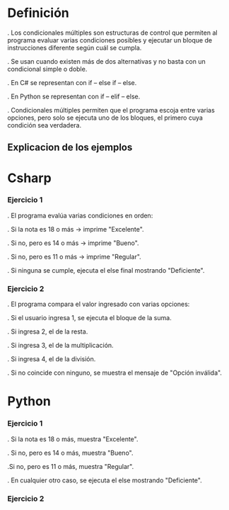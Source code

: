 # Definición 

. Los condicionales múltiples son estructuras de control que permiten al programa evaluar varias condiciones posibles y ejecutar un bloque de instrucciones diferente según cuál se cumpla.

. Se usan cuando existen más de dos alternativas y no basta con un condicional simple o doble.

. En C# se representan con if – else if – else.

. En Python se representan con if – elif – else.

. Condicionales múltiples permiten que el programa escoja entre varias opciones, pero solo se ejecuta uno de los bloques, el primero cuya condición sea verdadera.

## Explicacion de los ejemplos

# Csharp

### Ejercicio 1

. El programa evalúa varias condiciones en orden:

. Si la nota es 18 o más → imprime "Excelente".

. Si no, pero es 14 o más → imprime "Bueno".

. Si no, pero es 11 o más → imprime "Regular".

. Si ninguna se cumple, ejecuta el else final mostrando "Deficiente".

### Ejercicio 2

. El programa compara el valor ingresado con varias opciones:

. Si el usuario ingresa 1, se ejecuta el bloque de la suma.

. Si ingresa 2, el de la resta.

. Si ingresa 3, el de la multiplicación.

. Si ingresa 4, el de la división.

. Si no coincide con ninguno, se muestra el mensaje de "Opción inválida".

# Python

### Ejercicio 1

. Si la nota es 18 o más, muestra "Excelente".

. Si no, pero es 14 o más, muestra "Bueno".

.Si no, pero es 11 o más, muestra "Regular".

. En cualquier otro caso, se ejecuta el else mostrando "Deficiente".

### Ejercicio 2
